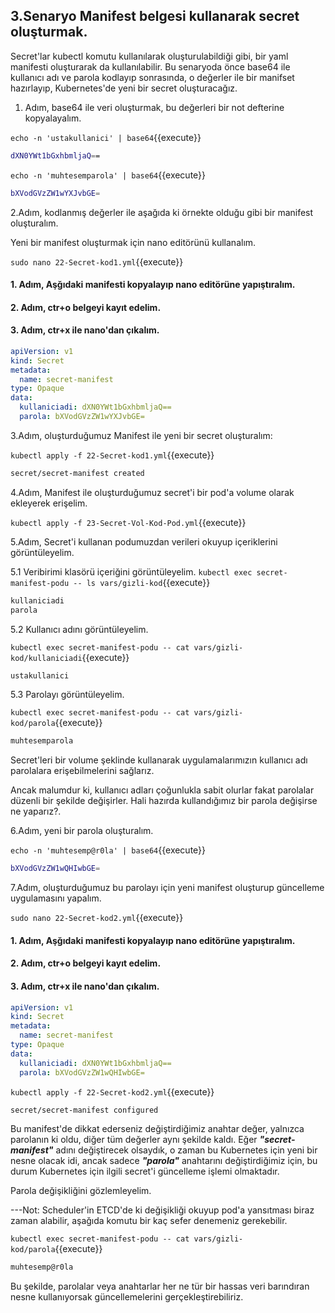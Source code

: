 
## 3.Senaryo Manifest belgesi kullanarak secret oluşturmak.

Secret'lar kubectl komutu kullanılarak oluşturulabildiği gibi, bir yaml manifesti oluşturarak da kullanılabilir. Bu senaryoda önce base64 ile kullanıcı adı ve parola kodlayıp sonrasında, o değerler ile bir manifset hazırlayıp, Kubernetes'de yeni bir secret oluşturacağız.

1. Adım, base64 ile veri oluşturmak, bu değerleri bir not defterine kopyalayalım.

`echo -n 'ustakullanici' | base64`{{execute}}

```bash
dXN0YWt1bGxhbmljaQ==
```

`echo -n 'muhtesemparola' | base64`{{execute}}

```bash
bXVodGVzZW1wYXJvbGE=
```

2.Adım, kodlanmış değerler ile aşağıda ki örnekte olduğu gibi bir manifest oluşturalım.

Yeni bir manifest oluşturmak için nano editörünü kullanalım.

`sudo nano 22-Secret-kod1.yml`{{execute}}


#### 1. Adım, Aşğıdaki manifesti kopyalayıp nano editörüne yapıştıralım.
#### 2. Adım, ctr+o belgeyi kayıt edelim.
#### 3. Adım, ctr+x ile nano'dan çıkalım.

```yaml
apiVersion: v1
kind: Secret
metadata:
  name: secret-manifest
type: Opaque
data:
  kullaniciadi: dXN0YWt1bGxhbmljaQ==
  parola: bXVodGVzZW1wYXJvbGE=
```

3.Adım, oluşturduğumuz Manifest ile yeni bir secret oluşturalım:

`kubectl apply -f 22-Secret-kod1.yml`{{execute}}

```bash
secret/secret-manifest created
```

4.Adım, Manifest ile oluşturduğumuz secret'i bir pod'a volume olarak ekleyerek erişelim.


`kubectl apply -f 23-Secret-Vol-Kod-Pod.yml`{{execute}}

5.Adım, Secret'i kullanan podumuzdan verileri okuyup içeriklerini görüntüleyelim.

5.1 Veribirimi klasörü içeriğini görüntüleyelim.
`kubectl exec secret-manifest-podu -- ls vars/gizli-kod`{{execute}}

```bash
kullaniciadi
parola
```

5.2 Kullanıcı adını görüntüleyelim.

`kubectl exec secret-manifest-podu -- cat vars/gizli-kod/kullaniciadi`{{execute}}

```bash
ustakullanici
```

5.3 Parolayı görüntüleyelim.

`kubectl exec secret-manifest-podu -- cat vars/gizli-kod/parola`{{execute}}

```bash
muhtesemparola
```

Secret'leri bir volume şeklinde kullanarak uygulamalarımızın kullanıcı adı parolalara erişebilmelerini sağlarız.

Ancak malumdur ki, kullanıcı adları çoğunlukla sabit olurlar fakat parolalar düzenli bir şekilde değişirler. Hali hazırda kullandığımız bir parola değişirse ne yaparız?.

6.Adım, yeni bir parola oluşturalım.

`echo -n 'muhtesemp@r0la' | base64`{{execute}}

```bash
bXVodGVzZW1wQHIwbGE=
```

7.Adım, oluşturduğumuz bu parolayı için yeni manifest oluşturup güncelleme uygulamasını yapalım.

`sudo nano 22-Secret-kod2.yml`{{execute}}

#### 1. Adım, Aşğıdaki manifesti kopyalayıp nano editörüne yapıştıralım.
#### 2. Adım, ctr+o belgeyi kayıt edelim.
#### 3. Adım, ctr+x ile nano'dan çıkalım.

```yaml
apiVersion: v1
kind: Secret
metadata:
  name: secret-manifest
type: Opaque
data:
  kullaniciadi: dXN0YWt1bGxhbmljaQ==
  parola: bXVodGVzZW1wQHIwbGE=
```

`kubectl apply -f 22-Secret-kod2.yml`{{execute}}

```sh
secret/secret-manifest configured
```

Bu manifest'de dikkat ederseniz değiştirdiğimiz anahtar değer, yalnızca parolanın ki oldu, diğer tüm değerler aynı şekilde kaldı. Eğer ***"secret-manifest"*** adını değiştirecek olsaydık, o zaman bu Kubernetes için yeni bir nesne olacak idi, ancak sadece ***"parola"*** anahtarını değiştirdiğimiz için, bu durum Kubernetes için ilgili secret'i güncelleme işlemi olmaktadır.

Parola değişikliğini gözlemleyelim.

---Not:
Scheduler'in ETCD'de ki değişikliği okuyup pod'a yansıtması biraz zaman alabilir, aşağıda komutu bir kaç sefer denemeniz gerekebilir.

`kubectl exec secret-manifest-podu -- cat vars/gizli-kod/parola`{{execute}}

```sh
muhtesemp@r0la
```

Bu şekilde, parolalar veya anahtarlar her ne tür bir hassas veri barındıran nesne kullanıyorsak güncellemelerini gerçekleştirebiliriz.
